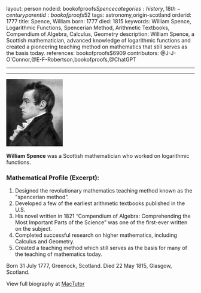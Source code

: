 layout: person
nodeid: bookofproofs$Spence
categories: history,18th-century
parentid: bookofproofs$52
tags: astronomy,origin-scotland
orderid: 1777
title: Spence, William
born: 1777
died: 1815
keywords: William Spence, Logarithmic Functions, Spencerian Method, Arithmetic Textbooks, Compendium of Algebra, Calculus, Geometry
description: William Spence, a Scottish mathematician, advanced knowledge of logarithmic functions and created a pioneering teaching method on mathematics that still serves as the basis today.
references: bookofproofs$6909
contributors: @J-J-O'Connor,@E-F-Robertson,bookofproofs,@ChatGPT

---



---

![Spence.jpg](https://github.com/bookofproofs/bookofproofs.github.io/blob/main/_sources/_assets/images/portraits/Spence.jpg?raw=true)

**William Spence** was a Scottish mathematician who worked on logarithmic functions.

### Mathematical Profile (Excerpt):
1. Designed the revolutionary mathematics teaching method known as the "spencerian method”.
2. Developed a few of the earliest arithmetic textbooks published in the U.S.
3. His novel written in 1821 “Compendium of Algebra: Comprehending the Most Important Parts of the Science” was one of the first-ever written on the subject.
4. Completed successful research on higher mathematics, including Calculus and Geometry.
5. Created a teaching method which still serves as the basis for many of the teaching of mathematics today.

Born 31 July 1777, Greenock, Scotland. Died 22 May 1815, Glasgow, Scotland.

View full biography at [MacTutor](https://mathshistory.st-andrews.ac.uk/Biographies/Spence/)
